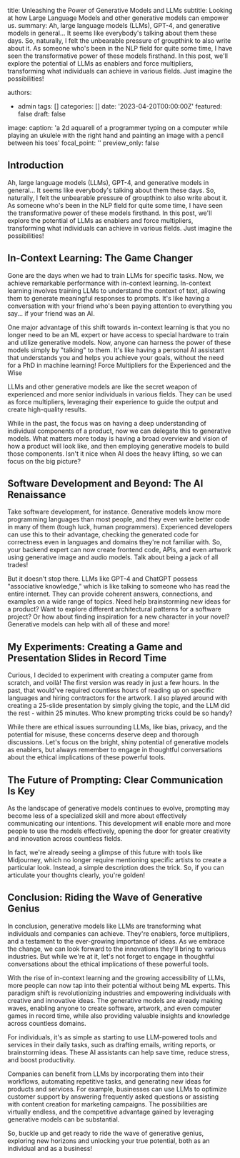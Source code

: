 title: Unleashing the Power of Generative Models and LLMs
subtitle: Looking at how Large Language Models and other generative models can empower us.
summary: Ah, large language models (LLMs), GPT-4, and generative models in general... It seems like everybody's talking about them these days. So, naturally, I felt the unbearable pressure of groupthink to also write about it. As someone who's been in the NLP field for quite some time, I have seen the transformative power of these models firsthand. In this post, we'll explore the potential of LLMs as enablers and force multipliers, transforming what individuals can achieve in various fields. Just imagine the possibilities!


authors:
  - admin
tags: []
categories: []
date: '2023-04-20T00:00:00Z'
featured: false
draft: false

image:
  caption: 'a 2d aquarell of a programmer typing on a computer while playing an ukulele with the right hand and painting an image with a pencil between his toes'
  focal_point: ''
  preview_only: false


## Introduction
Ah, large language models (LLMs), GPT-4, and generative models in general... It seems like everybody's talking about them these days. So, naturally, I felt the unbearable pressure of groupthink to also write about it. As someone who's been in the NLP field for quite some time, I have seen the transformative power of these models firsthand. In this post, we'll explore the potential of LLMs as enablers and force multipliers, transforming what individuals can achieve in various fields. Just imagine the possibilities!


## In-Context Learning: The Game Changer


Gone are the days when we had to train LLMs for specific tasks. Now, we achieve remarkable performance with in-context learning. In-context learning involves training LLMs to understand the context of text, allowing them to generate meaningful responses to prompts. It's like having a conversation with your friend who's been paying attention to everything you say... if your friend was an AI.

One major advantage of this shift towards in-context learning is that you no longer need to be an ML expert or have access to special hardware to train and utilize generative models. Now, anyone can harness the power of these models simply by "talking" to them. It's like having a personal AI assistant that understands you and helps you achieve your goals, without the need for a PhD in machine learning!
Force Multipliers for the Experienced and the Wise

LLMs and other generative models are like the secret weapon of experienced and more senior individuals in various fields. They can be used as force multipliers, leveraging their experience to guide the output and create high-quality results.

While in the past, the focus was on having a deep understanding of individual components of a product, now we can delegate this to generative models. What matters more today is having a broad overview and vision of how a product will look like, and then employing generative models to build those components. Isn't it nice when AI does the heavy lifting, so we can focus on the big picture?

## Software Development and Beyond: The AI Renaissance

Take software development, for instance. Generative models know more programming languages than most people, and they even write better code in many of them (tough luck, human programmers). Experienced developers can use this to their advantage, checking the generated code for correctness even in languages and domains they're not familiar with. So, your backend expert can now create frontend code, APIs, and even artwork using generative image and audio models. Talk about being a jack of all trades!

But it doesn't stop there. LLMs like GPT-4 and ChatGPT possess "associative knowledge," which is like talking to someone who has read the entire internet. They can provide coherent answers, connections, and examples on a wide range of topics. Need help brainstorming new ideas for a product? Want to explore different architectural patterns for a software project? Or how about finding inspiration for a new character in your novel? Generative models can help with all of these and more!


## My Experiments: Creating a Game and Presentation Slides in Record Time

Curious, I decided to experiment with creating a computer game from scratch, and voilà! The first version was ready in just a few hours. In the past, that would've required countless hours of reading up on specific languages and hiring contractors for the artwork. I also played around with creating a 25-slide presentation by simply giving the topic, and the LLM did the rest - within 25 minutes. Who knew prompting tricks could be so handy?

While there are ethical issues surrounding LLMs, like bias, privacy, and the potential for misuse, these concerns deserve deep and thorough discussions. Let's focus on the bright, shiny potential of generative models as enablers, but always remember to engage in thoughtful conversations about the ethical implications of these powerful tools.


## The Future of Prompting: Clear Communication Is Key

As the landscape of generative models continues to evolve, prompting may become less of a specialized skill and more about effectively communicating our intentions. This development will enable more and more people to use the models effectively, opening the door for greater creativity and innovation across countless fields.

In fact, we're already seeing a glimpse of this future with tools like Midjourney, which no longer require mentioning specific artists to create a particular look. Instead, a simple description does the trick. So, if you can articulate your thoughts clearly, you're golden!


## Conclusion: Riding the Wave of Generative Genius

In conclusion, generative models like LLMs are transforming what individuals and companies can achieve. They're enablers, force multipliers, and a testament to the ever-growing importance of ideas. As we embrace the change, we can look forward to the innovations they'll bring to various industries. But while we're at it, let's not forget to engage in thoughtful conversations about the ethical implications of these powerful tools.

With the rise of in-context learning and the growing accessibility of LLMs, more people can now tap into their potential without being ML experts. This paradigm shift is revolutionizing industries and empowering individuals with creative and innovative ideas. The generative models are already making waves, enabling anyone to create software, artwork, and even computer games in record time, while also providing valuable insights and knowledge across countless domains.

For individuals, it's as simple as starting to use LLM-powered tools and services in their daily tasks, such as drafting emails, writing reports, or brainstorming ideas. These AI assistants can help save time, reduce stress, and boost productivity.

Companies can benefit from LLMs by incorporating them into their workflows, automating repetitive tasks, and generating new ideas for products and services. For example, businesses can use LLMs to optimize customer support by answering frequently asked questions or assisting with content creation for marketing campaigns. The possibilities are virtually endless, and the competitive advantage gained by leveraging generative models can be substantial.

So, buckle up and get ready to ride the wave of generative genius, exploring new horizons and unlocking your true potential, both as an individual and as a business!
